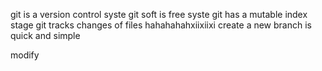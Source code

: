 git is a version control syste
git soft is free syste
git has a mutable index stage
git tracks changes of files
hahahahahxiixiixi
create a new branch is quick and simple

modify 
